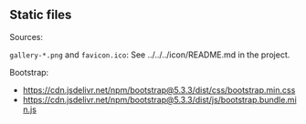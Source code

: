 ## Static files

Sources:

`gallery-*.png` and `favicon.ico`: See ../../../icon/README.md in the project.

Bootstrap:

* https://cdn.jsdelivr.net/npm/bootstrap@5.3.3/dist/css/bootstrap.min.css
* https://cdn.jsdelivr.net/npm/bootstrap@5.3.3/dist/js/bootstrap.bundle.min.js
